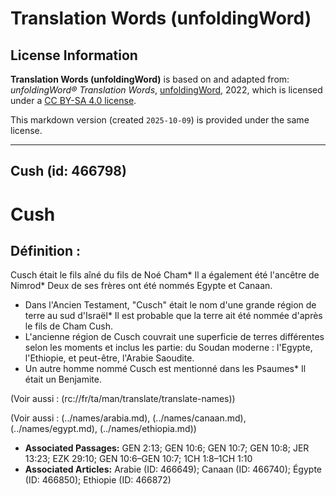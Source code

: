 # Translation Words (unfoldingWord)

## License Information

**Translation Words (unfoldingWord)** is based on and adapted from: _unfoldingWord® Translation Words_, [unfoldingWord](https://unfoldingword.org/utw), 2022, which is licensed under a [CC BY-SA 4.0 license](https://creativecommons.org/licenses/by-sa/4.0/legalcode.en).

This markdown version (created `2025-10-09`) is provided under the same license.



--------------------------------

## Cush (id: 466798)

Cush
====

Définition :
------------

Cusch était le fils aîné du fils de Noé Cham\* Il a également été l'ancêtre de Nimrod\* Deux de ses frères ont été nommés Egypte et Canaan.

* Dans l'Ancien Testament, "Cusch" était le nom d'une grande région de terre au sud d'Israël\* Il est probable que la terre ait été nommée d'après le fils de Cham Cush.
* L'ancienne région de Cusch couvrait une superficie de terres différentes selon les moments et inclus les partie: du Soudan moderne : l'Egypte, l'Ethiopie, et peut\-être, l'Arabie Saoudite.
* Un autre homme nommé Cusch est mentionné dans les Psaumes\* Il était un Benjamite.

(Voir aussi : (rc://fr/ta/man/translate/translate\-names))

(Voir aussi : (../names/arabia.md), (../names/canaan.md), (../names/egypt.md), (../names/ethiopia.md))

* **Associated Passages:** GEN 2:13; GEN 10:6; GEN 10:7; GEN 10:8; JER 13:23; EZK 29:10; GEN 10:6–GEN 10:7; 1CH 1:8–1CH 1:10
* **Associated Articles:** Arabie (ID: 466649); Canaan (ID: 466740); Égypte (ID: 466850); Ethiopie  (ID: 466872)

